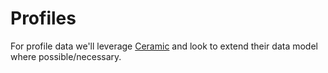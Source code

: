 # Profiles

For profile data we'll leverage [Ceramic](https://ceramic.network/) and look to extend their data model where possible/necessary.



